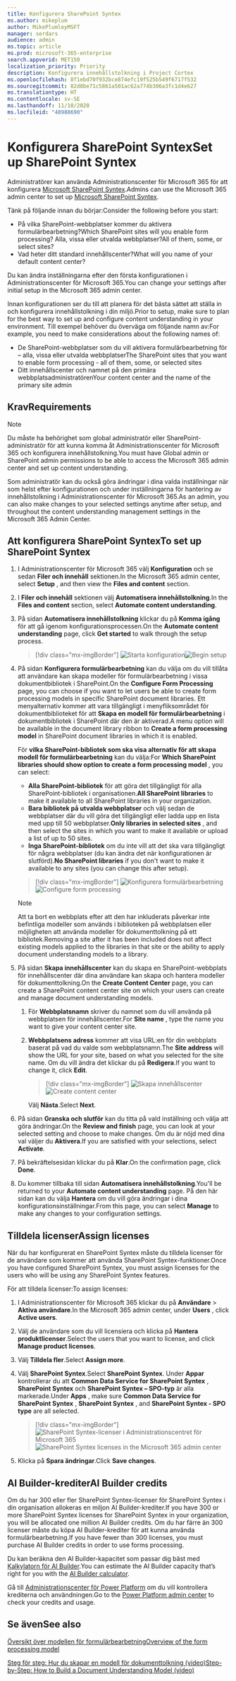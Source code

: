 ```yaml
---
title: Konfigurera SharePoint Syntex
ms.author: mikeplum
author: MikePlumleyMSFT
manager: serdars
audience: admin
ms.topic: article
ms.prod: microsoft-365-enterprise
search.appverid: MET150
localization_priority: Priority
description: Konfigurera innehållstolkning i Project Cortex
ms.openlocfilehash: 8f1ebd70f932bce874efc19f525b549f6717f532
ms.sourcegitcommit: 82d8be71c5861a501ac62a774b306a3fc1d4e627
ms.translationtype: HT
ms.contentlocale: sv-SE
ms.lasthandoff: 11/10/2020
ms.locfileid: "48988690"
---
```

# <a name="set-up-sharepoint-syntex"></a><span data-ttu-id="7f6a4-103">Konfigurera SharePoint Syntex</span><span class="sxs-lookup"><span data-stu-id="7f6a4-103">Set up SharePoint Syntex</span></span>

<span data-ttu-id="7f6a4-104">Administratörer kan använda Administrationscenter för Microsoft 365 för att konfigurera [Microsoft SharePoint Syntex](index.md).</span><span class="sxs-lookup"><span data-stu-id="7f6a4-104">Admins can use the Microsoft 365 admin center to set up [Microsoft SharePoint Syntex](index.md).</span></span> 

<span data-ttu-id="7f6a4-105">Tänk på följande innan du börjar:</span><span class="sxs-lookup"><span data-stu-id="7f6a4-105">Consider the following before you start:</span></span>

- <span data-ttu-id="7f6a4-106">På vilka SharePoint-webbplatser kommer du aktivera formulärbearbetning?</span><span class="sxs-lookup"><span data-stu-id="7f6a4-106">Which SharePoint sites will you enable form processing?</span></span> <span data-ttu-id="7f6a4-107">Alla, vissa eller utvalda webbplatser?</span><span class="sxs-lookup"><span data-stu-id="7f6a4-107">All of them, some, or select sites?</span></span>
- <span data-ttu-id="7f6a4-108">Vad heter ditt standard innehållscenter?</span><span class="sxs-lookup"><span data-stu-id="7f6a4-108">What will you name of your default content center?</span></span>

<span data-ttu-id="7f6a4-109">Du kan ändra inställningarna efter den första konfigurationen i Administrationscenter för Microsoft 365.</span><span class="sxs-lookup"><span data-stu-id="7f6a4-109">You can change your settings after initial setup in the Microsoft 365 admin center.</span></span>

<span data-ttu-id="7f6a4-110">Innan konfigurationen ser du till att planera för det bästa sättet att ställa in och konfigurera innehållstolkning i din miljö.</span><span class="sxs-lookup"><span data-stu-id="7f6a4-110">Prior to setup, make sure to plan for the best way to set up and configure content understanding in your environment.</span></span> <span data-ttu-id="7f6a4-111">Till exempel behöver du överväga om följande namn av:</span><span class="sxs-lookup"><span data-stu-id="7f6a4-111">For example, you need to make considerations about the following names of:</span></span>

- <span data-ttu-id="7f6a4-112">De SharePoint-webbplatser som du vill aktivera formulärbearbetning för – alla, vissa eller utvalda webbplatser</span><span class="sxs-lookup"><span data-stu-id="7f6a4-112">The SharePoint sites that you want to enable form processing - all of them, some, or selected sites</span></span>
- <span data-ttu-id="7f6a4-113">Ditt innehållscenter och namnet på den primära webbplatsadministratören</span><span class="sxs-lookup"><span data-stu-id="7f6a4-113">Your content center and the name of the primary site admin</span></span>

## <a name="requirements"></a><span data-ttu-id="7f6a4-114">Krav</span><span class="sxs-lookup"><span data-stu-id="7f6a4-114">Requirements</span></span> 

> [!NOTE]
> <span data-ttu-id="7f6a4-115">Du måste ha behörighet som global administratör eller SharePoint-administratör för att kunna komma åt Administrationscenter för Microsoft 365 och konfigurera innehållstolkning.</span><span class="sxs-lookup"><span data-stu-id="7f6a4-115">You must have Global admin or SharePoint admin permissions to be able to access the Microsoft 365 admin center and set up content understanding.</span></span>

<span data-ttu-id="7f6a4-116">Som administratör kan du också göra ändringar i dina valda inställningar när som helst efter konfigurationen och under inställningarna för hantering av innehållstolkning i Administrationscenter för Microsoft 365.</span><span class="sxs-lookup"><span data-stu-id="7f6a4-116">As an admin, you can also make changes to your selected settings anytime after setup, and throughout the content understanding management settings in the Microsoft 365 Admin Center.</span></span>

## <a name="to-set-up-sharepoint-syntex"></a><span data-ttu-id="7f6a4-117">Att konfigurera SharePoint Syntex</span><span class="sxs-lookup"><span data-stu-id="7f6a4-117">To set up SharePoint Syntex</span></span>

1. <span data-ttu-id="7f6a4-118">I Administrationscenter för Microsoft 365 välj **Konfiguration** och se sedan **Filer och innehåll** sektionen.</span><span class="sxs-lookup"><span data-stu-id="7f6a4-118">In the Microsoft 365 admin center, select **Setup** , and then view the **Files and content** section.</span></span>

2. <span data-ttu-id="7f6a4-119">I **Filer och innehåll** sektionen välj **Automatisera innehållstolkning**.</span><span class="sxs-lookup"><span data-stu-id="7f6a4-119">In the **Files and content** section, select **Automate content understanding**.</span></span><br/>

3. <span data-ttu-id="7f6a4-120">På sidan **Automatisera innehållstolkning** klickar du på **Komma igång** för att gå igenom konfigurationsprocessen.</span><span class="sxs-lookup"><span data-stu-id="7f6a4-120">On the **Automate content understanding** page, click **Get started** to walk through the setup process.</span></span><br/>

    > [!div class="mx-imgBorder"]
    > <span data-ttu-id="7f6a4-121">![Starta konfiguration](../media/content-understanding/admin-content-understanding-get-started.png)</span><span class="sxs-lookup"><span data-stu-id="7f6a4-121">![Begin setup](../media/content-understanding/admin-content-understanding-get-started.png)</span></span></br>

4. <span data-ttu-id="7f6a4-122">På sidan **Konfigurera formulärbearbetning** kan du välja om du vill tillåta att användare kan skapa modeller för formulärbearbetning i vissa dokumentbibliotek i SharePoint.</span><span class="sxs-lookup"><span data-stu-id="7f6a4-122">On the **Configure Form Processing** page, you can choose if you want to let users be able to create form processing models in specific SharePoint document libraries.</span></span> <span data-ttu-id="7f6a4-123">Ett menyalternativ kommer att vara tillgängligt i menyfliksområdet för dokumentbiblioteket för att **Skapa en modell för formulärbearbetning** i dokumentbibliotek i SharePoint där den är aktiverad.</span><span class="sxs-lookup"><span data-stu-id="7f6a4-123">A menu option will be available in the document library ribbon to **Create a form processing model** in SharePoint document libraries in which it is enabled.</span></span>
 
     <span data-ttu-id="7f6a4-124">För **vilka SharePoint-bibliotek som ska visa alternativ för att skapa modell för formulärbearbetning** kan du välja:</span><span class="sxs-lookup"><span data-stu-id="7f6a4-124">For **Which SharePoint libraries should show option to create a form processing model** , you can select:</span></span></br>
      - <span data-ttu-id="7f6a4-125">**Alla SharePoint-bibliotek** för att göra det tillgängligt för alla SharePoint-bibliotek i organisationen.</span><span class="sxs-lookup"><span data-stu-id="7f6a4-125">**All SharePoint libraries** to make it available to all SharePoint libraries in your organization.</span></span></br>
      - <span data-ttu-id="7f6a4-126">**Bara bibliotek på utvalda webbplatser** och välj sedan de webbplatser där du vill göra det tillgängligt eller ladda upp en lista med upp till 50 webbplatser.</span><span class="sxs-lookup"><span data-stu-id="7f6a4-126">**Only libraries in selected sites** , and then select the sites in which you want to make it available or upload a list of up to 50 sites.</span></span></br>
      - <span data-ttu-id="7f6a4-127">**Inga SharePoint-bibliotek** om du inte vill att det ska vara tillgängligt för några webbplatser (du kan ändra det när konfigurationen är slutförd).</span><span class="sxs-lookup"><span data-stu-id="7f6a4-127">**No SharePoint libraries** if you don't want to make it available to any sites (you can change this after setup).</span></span>

   > [!div class="mx-imgBorder"]
   > <span data-ttu-id="7f6a4-128">![Konfigurera formulärbearbetning](../media/content-understanding/admin-configforms.png)</span><span class="sxs-lookup"><span data-stu-id="7f6a4-128">![Configure form processing](../media/content-understanding/admin-configforms.png)</span></span>

   > [!Note]
   > <span data-ttu-id="7f6a4-129">Att ta bort en webbplats efter att den har inkluderats påverkar inte befintliga modeller som används i biblioteken på webbplatsen eller möjligheten att använda modeller för dokumenttolkning på ett bibliotek.</span><span class="sxs-lookup"><span data-stu-id="7f6a4-129">Removing a site after it has been included does not affect existing models applied to the libraries in that site or the ability to apply document understanding models to a library.</span></span> 
    
5. <span data-ttu-id="7f6a4-130">På sidan **Skapa innehållscenter** kan du skapa en SharePoint-webbplats för innehållscenter där dina användare kan skapa och hantera modeller för dokumenttolkning.</span><span class="sxs-lookup"><span data-stu-id="7f6a4-130">On the **Create Content Center** page, you can create a SharePoint content center site on which your users can create and manage document understanding models.</span></span>

    1. <span data-ttu-id="7f6a4-131">För **Webbplatsnamn** skriver du namnet som du vill använda på webbplatsen för innehållscenter.</span><span class="sxs-lookup"><span data-stu-id="7f6a4-131">For **Site name** , type the name you want to give your content center site.</span></span>
    
    1. <span data-ttu-id="7f6a4-132">**Webbplatsens adress** kommer att visa URL:en för din webbplats baserat på vad du valde som webbplatsnamn.</span><span class="sxs-lookup"><span data-stu-id="7f6a4-132">The **Site address** will show the URL for your site, based on what you selected for the site name.</span></span> <span data-ttu-id="7f6a4-133">Om du vill ändra det klickar du på **Redigera**.</span><span class="sxs-lookup"><span data-stu-id="7f6a4-133">If you want to change it, click **Edit**.</span></span>

       > [!div class="mx-imgBorder"]
       > <span data-ttu-id="7f6a4-134">![Skapa innehållscenter](../media/content-understanding/admin-cu-create-cc.png)</span><span class="sxs-lookup"><span data-stu-id="7f6a4-134">![Create content center](../media/content-understanding/admin-cu-create-cc.png)</span></span></br>

       <span data-ttu-id="7f6a4-135">Välj **Nästa**.</span><span class="sxs-lookup"><span data-stu-id="7f6a4-135">Select **Next**.</span></span>

6. <span data-ttu-id="7f6a4-136">På sidan **Granska och slutför** kan du titta på vald inställning och välja att göra ändringar.</span><span class="sxs-lookup"><span data-stu-id="7f6a4-136">On the **Review and finish** page, you can look at your selected setting and choose to make changes.</span></span> <span data-ttu-id="7f6a4-137">Om du är nöjd med dina val väljer du **Aktivera**.</span><span class="sxs-lookup"><span data-stu-id="7f6a4-137">If you are satisfied with your selections, select **Activate**.</span></span>

7. <span data-ttu-id="7f6a4-138">På bekräftelsesidan klickar du på **Klar**.</span><span class="sxs-lookup"><span data-stu-id="7f6a4-138">On the confirmation page, click **Done**.</span></span>

8. <span data-ttu-id="7f6a4-139">Du kommer tillbaka till sidan **Automatisera innehållstolkning**.</span><span class="sxs-lookup"><span data-stu-id="7f6a4-139">You'll be returned to your **Automate content understanding** page.</span></span> <span data-ttu-id="7f6a4-140">På den här sidan kan du välja **Hantera** om du vill göra ändringar i dina konfigurationsinställningar.</span><span class="sxs-lookup"><span data-stu-id="7f6a4-140">From this page, you can select **Manage** to make any changes to your configuration settings.</span></span> 

## <a name="assign-licenses"></a><span data-ttu-id="7f6a4-141">Tilldela licenser</span><span class="sxs-lookup"><span data-stu-id="7f6a4-141">Assign licenses</span></span>

<span data-ttu-id="7f6a4-142">När du har konfigurerat en SharePoint Syntex måste du tilldela licenser för de användare som kommer att använda SharePoint Syntex-funktioner.</span><span class="sxs-lookup"><span data-stu-id="7f6a4-142">Once you have configured SharePoint Syntex, you must assign licenses for the users who will be using any SharePoint Syntex features.</span></span>

<span data-ttu-id="7f6a4-143">För att tilldela licenser:</span><span class="sxs-lookup"><span data-stu-id="7f6a4-143">To assign licenses:</span></span>

1. <span data-ttu-id="7f6a4-144">I Administrationscenter för Microsoft 365 klickar du på **Användare** > **Aktiva användare**.</span><span class="sxs-lookup"><span data-stu-id="7f6a4-144">In the Microsoft 365 admin center, under **Users** , click **Active users**.</span></span>

2. <span data-ttu-id="7f6a4-145">Välj de användare som du vill licensiera och klicka på **Hantera produktlicenser**.</span><span class="sxs-lookup"><span data-stu-id="7f6a4-145">Select the users that you want to license, and click **Manage product licenses**.</span></span>

3. <span data-ttu-id="7f6a4-146">Välj **Tilldela fler**.</span><span class="sxs-lookup"><span data-stu-id="7f6a4-146">Select **Assign more**.</span></span>

4. <span data-ttu-id="7f6a4-147">Välj **SharePoint Syntex**.</span><span class="sxs-lookup"><span data-stu-id="7f6a4-147">Select **SharePoint Syntex**.</span></span> <span data-ttu-id="7f6a4-148">Under **Appar** kontrollerar du att **Common Data Service for SharePoint Syntex** , **SharePoint Syntex** och **SharePoint Syntex – SPO-typ** är alla markerade.</span><span class="sxs-lookup"><span data-stu-id="7f6a4-148">Under **Apps** , make sure **Common Data Service for SharePoint Syntex** , **SharePoint Syntex** , and **SharePoint Syntex - SPO type** are all selected.</span></span>

    > [!div class="mx-imgBorder"]
    > <span data-ttu-id="7f6a4-149">![SharePoint Syntex-licenser i Administrationscentret för Microsoft 365](../media/content-understanding/sharepoint-syntex-licenses.png)</span><span class="sxs-lookup"><span data-stu-id="7f6a4-149">![SharePoint Syntex licenses in the Microsoft 365 admin center](../media/content-understanding/sharepoint-syntex-licenses.png)</span></span>

5. <span data-ttu-id="7f6a4-150">Klicka på **Spara ändringar**.</span><span class="sxs-lookup"><span data-stu-id="7f6a4-150">Click **Save changes**.</span></span>

## <a name="ai-builder-credits"></a><span data-ttu-id="7f6a4-151">AI Builder-krediter</span><span class="sxs-lookup"><span data-stu-id="7f6a4-151">AI Builder credits</span></span>

<span data-ttu-id="7f6a4-152">Om du har 300 eller fler SharePoint Syntex-licenser för SharePoint Syntex i din organisation allokeras en miljon AI Builder-krediter.</span><span class="sxs-lookup"><span data-stu-id="7f6a4-152">If you have 300 or more SharePoint Syntex licenses for SharePoint Syntex in your organization, you will be allocated one million AI Builder credits.</span></span> <span data-ttu-id="7f6a4-153">Om du har färre än 300 licenser måste du köpa AI Builder-krediter för att kunna använda formulärbearbetning.</span><span class="sxs-lookup"><span data-stu-id="7f6a4-153">If you have fewer than 300 licenses, you must purchase AI Builder credits in order to use forms processing.</span></span>

<span data-ttu-id="7f6a4-154">Du kan beräkna den AI Builder-kapacitet som passar dig bäst med [Kalkylatorn för AI Builder](https://powerapps.microsoft.com/ai-builder-calculator).</span><span class="sxs-lookup"><span data-stu-id="7f6a4-154">You can estimate the AI Builder capacity that’s right for you with the [AI Builder calculator](https://powerapps.microsoft.com/ai-builder-calculator).</span></span>

<span data-ttu-id="7f6a4-155">Gå till [Administrationscenter för Power Platform](https://admin.powerplatform.microsoft.com/resources/capacity) om du vill kontrollera krediterna och användningen.</span><span class="sxs-lookup"><span data-stu-id="7f6a4-155">Go to the [Power Platform admin center](https://admin.powerplatform.microsoft.com/resources/capacity) to check your credits and usage.</span></span>

## <a name="see-also"></a><span data-ttu-id="7f6a4-156">Se även</span><span class="sxs-lookup"><span data-stu-id="7f6a4-156">See also</span></span>

[<span data-ttu-id="7f6a4-157">Översikt över modellen för formulärbearbetning</span><span class="sxs-lookup"><span data-stu-id="7f6a4-157">Overview of the form processing model</span></span>](https://docs.microsoft.com/ai-builder/form-processing-model-overview)

[<span data-ttu-id="7f6a4-158">Steg för steg: Hur du skapar en modell för dokumenttolkning (video)</span><span class="sxs-lookup"><span data-stu-id="7f6a4-158">Step-by-Step: How to Build a Document Understanding Model (video)</span></span>](https://www.youtube.com/watch?v=DymSHObD-bg)

